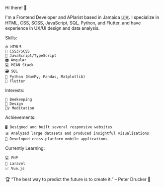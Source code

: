 Hi there! 👋

I'm a Frontend Developer and APIarist based in Jamaica 🇯🇲. I specialize in HTML, CSS, SCSS, JavaScript, SQL, Python, and Flutter, and have experience in UX/UI design and data analysis.

Skills:

    🌐 HTML5
    🎨 CSS3/SCSS
    🚀 JavaScript/TypeScript
    🅰️ Angular
    💻 MEAN Stack
    🗃️ SQL
    🐍 Python (NumPy, Pandas, Matplotlib)
    📱 Flutter

Interests:

    🐝 Beekeeping
    🎨 Design
    🧘‍♀️ Meditation

Achievements:

    🖥️ Designed and built several responsive websites
    📊 Analyzed large datasets and produced insightful visualizations
    📱 Developed cross-platform mobile applications

Currently Learning:

    💻 PHP
    🚀 Laravel
    📈 Vue.js

🏆 “The best way to predict the future is to create it.” – Peter Drucker 🚀
